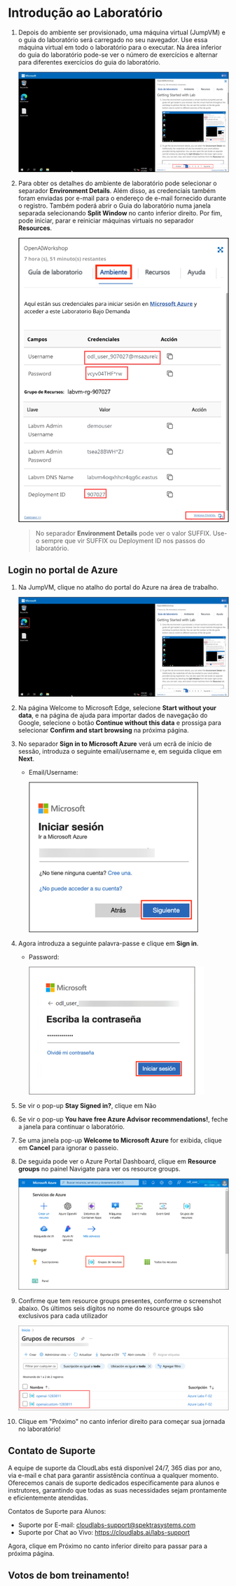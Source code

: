 # Introdução ao Laboratório

1. Depois do ambiente ser provisionado, uma máquina virtual (JumpVM) e o guia do laboratório será carregado no seu navegador. Use essa máquina virtual em todo o laboratório para o executar.  Na área inferior do guia do laboratório pode-se ver o número de exercícios e alternar para diferentes exercícios do guia do laboratório.

   ![](media/img-1.png "Lab Environment")

1. Para obter os detalhes do ambiente de laboratório pode selecionar o separador **Environment Details**. Além disso, as credenciais também foram enviadas por e-mail para o endereço de e-mail fornecido durante o registro. Também poderá abrir o Guia do laboratório numa janela separada selecionando **Split Window** no canto inferior direito. Por fim, pode iniciar, parar e reiniciar máquinas virtuais no separador **Resources**.

   ![](media/img-2.png "Lab Environment")
 
    > No separador **Environment Details** pode ver o valor SUFFIX. Use-o sempre que vir SUFFIX ou Deployment ID nos passos do laboratório.

## Login no portal de Azure

1. Na JumpVM, clique no atalho do portal do Azure na área de trabalho.

   ![](media/img-3.png "Lab Environment")

1. Na página Welcome to Microsoft Edge, selecione **Start without your data**, e na página de ajuda para importar dados de navegação do Google, selecione o botão **Continue without this data** e prossiga para selecionar **Confirm and start browsing** na próxima página. 

1. No separador **Sign in to Microsoft Azure** verá um ecrã de início de sessão, introduza o seguinte email/username e, em seguida clique em **Next**. 
   * Email/Username: <inject key="AzureAdUserEmail"></inject>
   
     ![](media/image7.png "Enter Email")
     
1. Agora introduza a seguinte palavra-passe e clique em **Sign in**.
   * Password: <inject key="AzureAdUserPassword"></inject>
   
     ![](media/image8.png "Enter Password")
     
1. Se vir o pop-up **Stay Signed in?**, clique em Não

1. Se vir o pop-up **You have free Azure Advisor recommendations!**, feche a janela para continuar o laboratório.

1. Se uma janela pop-up **Welcome to Microsoft Azure** for exibida, clique em **Cancel** para ignorar o passeio.
   
1. De seguida pode ver o Azure Portal Dashboard, clique em **Resource groups** no painel Navigate para ver os resource groups.

    ![](media/select-rg.png "Resource groups")

1. Confirme que tem resource groups presentes, conforme o screenshot abaixo. Os últimos seis dígitos no nome do resource groups são exclusivos para cada utilizador   

    ![](media/openai-1.png "Resource groups")
   
1. Clique em "Próximo" no canto inferior direito para começar sua jornada no laboratório!

## Contato de Suporte

A equipe de suporte da CloudLabs está disponível 24/7, 365 dias por ano, via e-mail e chat para garantir assistência contínua a qualquer momento. Oferecemos canais de suporte dedicados especificamente para alunos e instrutores, garantindo que todas as suas necessidades sejam prontamente e eficientemente atendidas.

Contatos de Suporte para Alunos:

- Suporte por E-mail: cloudlabs-support@spektrasystems.com
- Suporte por Chat ao Vivo: https://cloudlabs.ai/labs-support

Agora, clique em Próximo no canto inferior direito para passar para a próxima página.

## Votos de bom treinamento!
